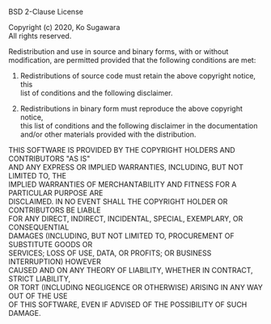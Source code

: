
BSD 2-Clause License

Copyright (c) 2020, Ko Sugawara\
All rights reserved.

Redistribution and use in source and binary forms, with or without\
modification, are permitted provided that the following conditions are met:

1. Redistributions of source code must retain the above copyright notice, this\
   list of conditions and the following disclaimer.

2. Redistributions in binary form must reproduce the above copyright notice,\
   this list of conditions and the following disclaimer in the documentation\
   and/or other materials provided with the distribution.

THIS SOFTWARE IS PROVIDED BY THE COPYRIGHT HOLDERS AND CONTRIBUTORS "AS IS"\
AND ANY EXPRESS OR IMPLIED WARRANTIES, INCLUDING, BUT NOT LIMITED TO, THE\
IMPLIED WARRANTIES OF MERCHANTABILITY AND FITNESS FOR A PARTICULAR PURPOSE ARE\
DISCLAIMED. IN NO EVENT SHALL THE COPYRIGHT HOLDER OR CONTRIBUTORS BE LIABLE\
FOR ANY DIRECT, INDIRECT, INCIDENTAL, SPECIAL, EXEMPLARY, OR CONSEQUENTIAL\
DAMAGES (INCLUDING, BUT NOT LIMITED TO, PROCUREMENT OF SUBSTITUTE GOODS OR\
SERVICES; LOSS OF USE, DATA, OR PROFITS; OR BUSINESS INTERRUPTION) HOWEVER\
CAUSED AND ON ANY THEORY OF LIABILITY, WHETHER IN CONTRACT, STRICT LIABILITY,\
OR TORT (INCLUDING NEGLIGENCE OR OTHERWISE) ARISING IN ANY WAY OUT OF THE USE\
OF THIS SOFTWARE, EVEN IF ADVISED OF THE POSSIBILITY OF SUCH DAMAGE.
